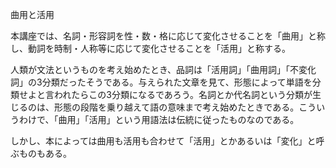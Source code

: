 曲用と活用

本講座では、名詞・形容詞を性・数・格に応じて変化させることを「曲用」と称し、動詞を時制・人称等に応じて変化させることを「活用」と称する。

 

人類が文法というものを考え始めたとき、品詞は「活用詞」「曲用詞」「不変化詞」の3分類だったそうである。与えられた文章を見て、形態によって単語を分類せよと言われたらこの3分類になるであろう。名詞とか代名詞という分類が生じるのは、形態の段階を乗り越えて語の意味まで考え始めたときである。こういうわけで、「曲用」「活用」という用語法は伝統に従ったものなのである。

 

しかし、本によっては曲用も活用も合わせて「活用」とかあるいは「変化」と呼ぶものもある。
